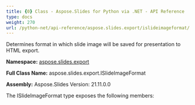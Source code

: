 ```yaml
---
title: {0} Class - Aspose.Slides for Python via .NET - API Reference
type: docs
weight: 270
url: /python-net/api-reference/aspose.slides.export/islideimageformat/
---
```


Determines format in which slide image will be saved for presentation to HTML export.

**Namespace:** [aspose.slides.export](/python-net/api-reference/aspose.slides.export/)

**Full Class Name:** aspose.slides.export.ISlideImageFormat

**Assembly:**  Aspose.Slides Version: 21.11.0.0

The ISlideImageFormat type exposes the following members:
